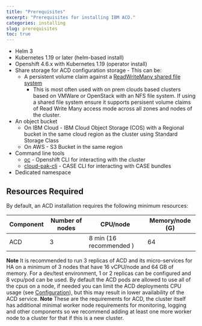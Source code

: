 ```yaml
---
title: "Prerequisites"
excerpt: "Prerequisites for installing IBM ACD."
categories: installing
slug: prerequisites
toc: true
---
```


- Helm 3
- Kubernetes 1.19 or later (helm-based install)
- Openshift 4.6.x with Kubernetes 1.19 (operator install)
- Share storage for ACD configuration storage - This can be:
  - A persistent volume claim against a [ReadWriteMany shared file system](https://docs.openshift.com/container-platform/4.6/storage/understanding-persistent-storage.html#pv-access-modes_understanding-persistent-storage)
    - This is most often used with on prem clouds based clusters based on VMWare or OpenStack with an NFS file system. If using a shared file system ensure it supports
    persisent volume claims of Read Write Many access mode across all zones and nodes of the cluster.
- An object bucket
  - On IBM Cloud - IBM Cloud Object Storage (COS) with a Regional bucket in the same cloud region as the cluster using Standard Storage Class
  - On AWS - S3 Bucket in the same region
- Command line tools
  - [oc](https://docs.openshift.com/container-platform) - Openshift CLI for interacting with the cluster
  - [cloud-pak-cli](https://github.com/IBM/cloud-pak-cli) - CASE CLI for interacting with CASE bundles
- Dedicated namespace

## Resources Required

By default, an ACD installation requires the following minimum resources:

| Component               | Number of nodes | CPU/node | Memory/node (G)  |
| ----------------------- | ------------------ | -------- | --------------- |
| ACD                     | 3                  | 8 min (16 recommended )       | 64              |

**Note** It is recommended to run 3 replicas of ACD and its micro-services for HA on a minimum of 3 nodes that have 16 vCPU/node and 64 GB of memory.
For a dev/test environment, 1 or 2 replicas can be configured and 8 vcpu/pod can be used.  By default the ACD pods are allowed to use all of the cpus on a node,
if needed you can limit the ACD deployments CPU usage (see [Configuration](../../management/configuration)), but this may result in lower availability of the ACD service.
**Note** These are the requirements for ACD, the cluster itself has additional minimal worker node requirements for  monitoring,
logging and other components so we recommend adding at least one more worker node to a cluster for that if this is a new cluster.
